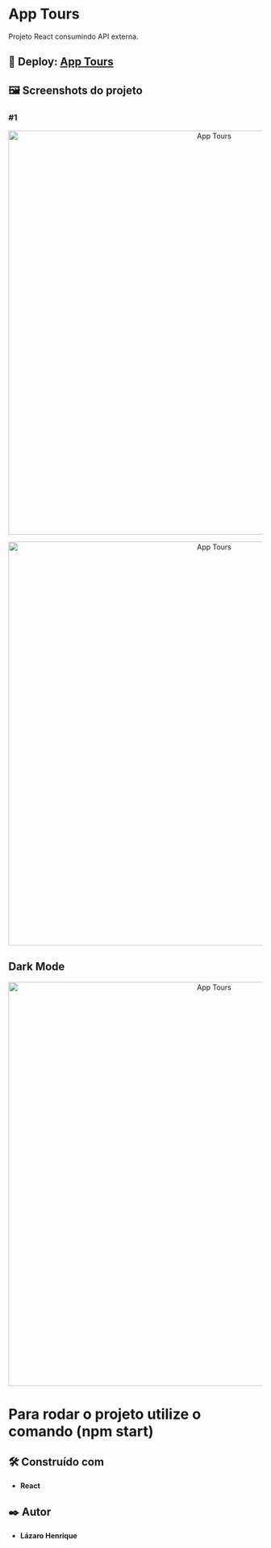 # App Tours

Projeto React consumindo API externa.
## 👀 Deploy: <a href="https://app-tours-react.vercel.app/">App Tours</a>

## 🖼 Screenshots do projeto

### #1
<p align="center">
  <img align="center" src="https://user-images.githubusercontent.com/78514404/235205955-a78eb589-425c-467c-b0e4-00cd409208c4.PNG" alt="App Tours" width="800"/>
</p>

<p align="center">
  <img align="center" src="https://user-images.githubusercontent.com/78514404/235206088-c782121d-5cd0-420b-9397-31ad801a92b4.PNG" alt="App Tours" width="800"/>
</p>

## Dark Mode

<p align="center">
  <img align="center" src="https://user-images.githubusercontent.com/78514404/235206281-92de953a-a8a2-4076-a64e-8c4ec506a21f.PNG" alt="App Tours" width="800"/>
</p>

# Para rodar o projeto utilize o comando (**npm start**) 

## 🛠️ Construído com

* **React**

## ✒️ Autor

* **Lázaro Henrique** 
